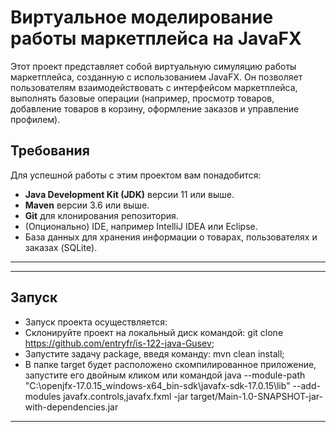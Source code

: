# Виртуальное моделирование работы маркетплейса на JavaFX  




Этот проект представляет собой виртуальную симуляцию работы маркетплейса, созданную с использованием JavaFX. Он позволяет пользователям взаимодействовать с интерфейсом маркетплейса, выполнять базовые операции (например, просмотр товаров, добавление товаров в корзину, оформление заказов и управление профилем).



## Требования

Для успешной работы с этим проектом вам понадобится:
- **Java Development Kit (JDK)** версии 11 или выше.
- **Maven** версии 3.6 или выше.
- **Git** для клонирования репозитория.
- (Опционально) IDE, например IntelliJ IDEA или Eclipse.
- База данных для хранения информации о товарах, пользователях и заказах (SQLite).

---
---
## Запуск
- Запуск проекта осуществляется:
- Склонируйте проект на локальный диск командой: git clone https://github.com/entryfr/is-122-java-Gusev;
- Запустите задачу package, введя команду: mvn clean install;
- В папке target будет расположено скомпилированное приложение, запустите его двойным кликом или командой java --module-path "C:\openjfx-17.0.15_windows-x64_bin-sdk\javafx-sdk-17.0.15\lib" --add-modules javafx.controls,javafx.fxml -jar target/Main-1.0-SNAPSHOT-jar-with-dependencies.jar
---